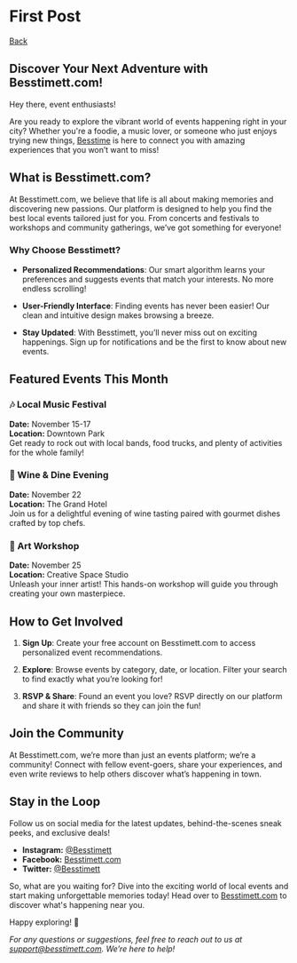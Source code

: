 # First Post

[Back](/)

## Discover Your Next Adventure with Besstimett.com!

Hey there, event enthusiasts!

Are you ready to explore the vibrant world of events happening right in your city? Whether you're a foodie, a music lover, or someone who just enjoys trying new things, [Besstime](https://besstimett.com) is here to connect you with amazing experiences that you won’t want to miss!

## What is Besstimett.com?

At Besstimett.com, we believe that life is all about making memories and discovering new passions. Our platform is designed to help you find the best local events tailored just for you. From concerts and festivals to workshops and community gatherings, we’ve got something for everyone!

### Why Choose Besstimett?

- **Personalized Recommendations**: Our smart algorithm learns your preferences and suggests events that match your interests. No more endless scrolling!
  
- **User-Friendly Interface**: Finding events has never been easier! Our clean and intuitive design makes browsing a breeze.

- **Stay Updated**: With Besstimett, you’ll never miss out on exciting happenings. Sign up for notifications and be the first to know about new events.

## Featured Events This Month

### 🎶 Local Music Festival

**Date:** November 15-17  
**Location:** Downtown Park  
Get ready to rock out with local bands, food trucks, and plenty of activities for the whole family!

### 🍷 Wine & Dine Evening

**Date:** November 22  
**Location:** The Grand Hotel  
Join us for a delightful evening of wine tasting paired with gourmet dishes crafted by top chefs. 

### 🎨 Art Workshop

**Date:** November 25  
**Location:** Creative Space Studio  
Unleash your inner artist! This hands-on workshop will guide you through creating your own masterpiece.

## How to Get Involved

1. **Sign Up**: Create your free account on Besstimett.com to access personalized event recommendations.
  
2. **Explore**: Browse events by category, date, or location. Filter your search to find exactly what you’re looking for!

3. **RSVP & Share**: Found an event you love? RSVP directly on our platform and share it with friends so they can join the fun!

## Join the Community

At Besstimett.com, we’re more than just an events platform; we’re a community! Connect with fellow event-goers, share your experiences, and even write reviews to help others discover what’s happening in town.

## Stay in the Loop

Follow us on social media for the latest updates, behind-the-scenes sneak peeks, and exclusive deals! 

- **Instagram:** [@Besstimett](https://instagram.com/Besstimett)
- **Facebook:** [Besstimett.com](https://facebook.com/Besstimett)
- **Twitter:** [@Besstimett](https://twitter.com/Besstimett)

So, what are you waiting for? Dive into the exciting world of local events and start making unforgettable memories today! Head over to [Besstimett.com](https://besstimett.com) to discover what's happening near you.

Happy exploring! 🎉

*For any questions or suggestions, feel free to reach out to us at support@besstimett.com. We’re here to help!*



